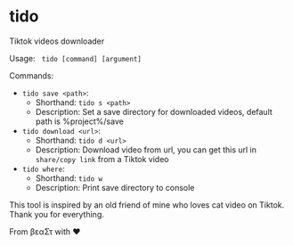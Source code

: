 # tido
Tiktok videos downloader

Usage: &nbsp; `tido [command] [argument]`

Commands:

- `tido save <path>`:
    - Shorthand: `tido s <path>`
    - Description: Set a save directory for downloaded videos, default path is %project%/save
- `tido download <url>`:
    - Shorthand: `tido d <url>`
    - Description: Download video from url, you can get this url in `share/copy link` from a Tiktok video
- `tido where`:
    - Shorthand: `tido w`
    - Description: Print save directory to console

This tool is inspired by an old friend of mine who loves cat video on Tiktok. Thank you for everything.

From βεαΣτ with &hearts;